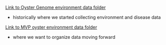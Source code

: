 
[Link to Oyster Genome environment data folder](https://drive.google.com/drive/folders/1DPGnsGSdGTwVbHA_YD-h6j0ddkx7jg1w)
- historically where we started collecting environment and disease data

[Link to MVP oyster environment data folder](https://drive.google.com/drive/folders/1ByD3YWeNVWYFYh6gnrO1oZA8j8Xe-YDT)
- where we want to organize data moving forward
